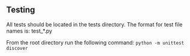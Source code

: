 ## Testing <a name="testing"></a>

All tests should be located in the tests directory. 
The format for test file names is: test_*.py 

From the root directory run the following command:
```python -m unittest discover```